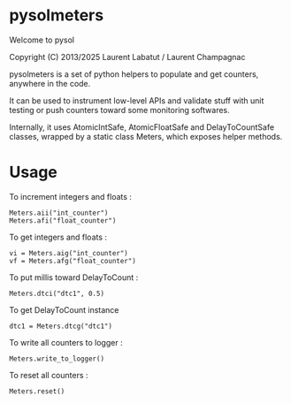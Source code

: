 pysolmeters
============

Welcome to pysol

Copyright (C) 2013/2025 Laurent Labatut / Laurent Champagnac

pysolmeters is a set of python helpers to populate and get counters, anywhere in the code.

It can be used to instrument low-level APIs and validate stuff with unit testing or push counters toward some monitoring softwares.

Internally, it uses AtomicIntSafe, AtomicFloatSafe and DelayToCountSafe classes, wrapped by a static class Meters, which exposes helper methods.

Usage
===============

To increment integers and floats :

```
Meters.aii("int_counter")
Meters.afi("float_counter")
```

To get integers and floats :

```
vi = Meters.aig("int_counter")
vf = Meters.afg("float_counter")
```

To put millis toward DelayToCount :

```
Meters.dtci("dtc1", 0.5)
```

To get DelayToCount instance

```
dtc1 = Meters.dtcg("dtc1")
```

To write all counters to logger :

```
Meters.write_to_logger()
```

To reset all counters :

```
Meters.reset()
```

